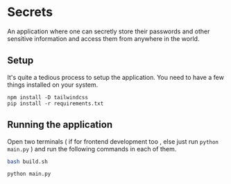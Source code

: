 # Secrets
An application where one can secretly store their passwords and other sensitive information and access them from anywhere in the world.

## Setup 
It's quite a tedious process to setup the application. You need to have a few things installed on your system.
```
npm install -D tailwindcss
pip install -r requirements.txt
```

## Running the application
Open two terminals ( if for frontend development too , else just run `python main.py` ) and run the following commands in each of them.
```bash
bash build.sh
```
```bash
python main.py
```